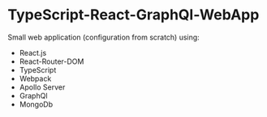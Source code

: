 # TypeScript-React-GraphQl-WebApp
Small web application (configuration from scratch) using:
- React.js 
- React-Router-DOM
- TypeScript
- Webpack 
- Apollo Server
- GraphQl
- MongoDb
